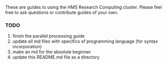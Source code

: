 These are guides to using the HMS Research Computing cluster. Please feel free to ask questions or contribute guides of your own.

### TODO
1. finish the parallel processing guide
2. update all md files with specifics of programming language (for syntax incorporation)
3. make an md for the absolute beginner
4. update this README.md file as a directory